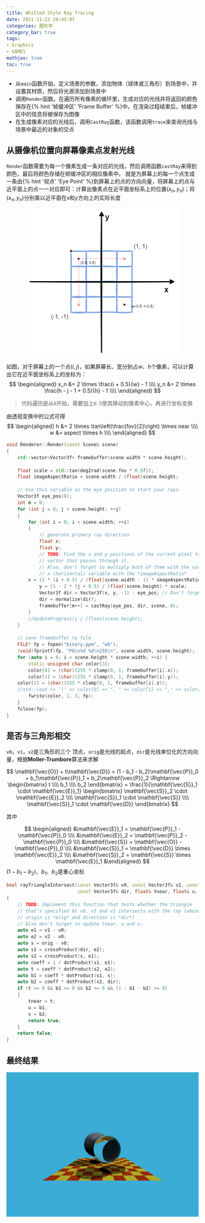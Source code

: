 ```yaml
---
title: Whitted Style Ray Tracing
date: 2021-11-22 20:43:07
categories: 图形学
category_bar: true
tags:
- Graphics
- GAMES
mathjax: true
toc: true
---
```

* 从`main`函数开始，定义场景的参数，添加物体（球体或三角形）到场景中，并设置其材质，然后将光源添加到场景中
* 调用`Render`函数。在遍历所有像素的循环里，生成对应的光线并将返回的颜色保存在{% hint '帧缓冲区' 'Frame Buffer' %}中。在渲染过程结束后，帧缓冲区中的信息将被保存为图像
* 在生成像素对应的光线后，调用`CastRay`函数，该函数调用`trace`来查询光线与场景中最近的对象的交点

<!-- more -->

## 从摄像机位置向屏幕像素点发射光线

`Render`函数需要为每一个像素生成一条对应的光线，然后调用函数`castRay`来得到颜色，最后将颜色存储在帧缓冲区的相应像素中。 就是为屏幕上的每一个点生成一条由{% hint '视点' 'Eye Point' %}到屏幕上的点的方向向量，将屏幕上的点与近平面上的点一一对应即可：计算出像素点在近平面坐标系上的位置$(x_n, y_n)$；将$(x_n, y_n)$分别乘以近平面在$x$和$y$方向上的实际长度

<center>
    <img src="21/scene-ray-coord.png" alt="" />
</center>

如图，对于屏幕上的一个点$(i, j)$，如果屏幕长、宽分别占$w$、$h$个像素，可以计算出它在近平面坐标系上的坐标为：
$$
\begin{aligned}
x_n &= 2 \times \frac{i + 0.5}{w} - 1 \\\\
y_n &= 2 \times \frac{h - j - 1 + 0.5}{h} - 1 \\\\
\end{aligned}
$$

> 代码遍历是从`0`开始，需要加上`0.5`使其移动到像素中心，再进行坐标变换

由透视变换中的公式可得
$$
\begin{aligned}
h &= 2 \times \tan\left(\frac{fov}{2}\right) \times near \\\\
w &= aspect \times h \\\\
\end{aligned}
$$

```c++
void Renderer::Render(const Scene& scene)
{
    std::vector<Vector3f> framebuffer(scene.width * scene.height);

    float scale = std::tan(deg2rad(scene.fov * 0.5f));
    float imageAspectRatio = scene.width / (float)scene.height;

    // Use this variable as the eye position to start your rays.
    Vector3f eye_pos(0);
    int m = 0;
    for (int j = 0; j < scene.height; ++j)
    {
        for (int i = 0; i < scene.width; ++i)
        {
            // generate primary ray direction
            float x;
            float y;
            // TODO: Find the x and y positions of the current pixel to get the direction
            // vector that passes through it.
            // Also, don't forget to multiply both of them with the variable *scale*, and
            // x (horizontal) variable with the *imageAspectRatio*            
        x = (2 * (i + 0.5) / (float)scene.width - 1) * imageAspectRatio * scale;
            y = (1 - 2 * (j + 0.5) / (float)scene.height) * scale;
            Vector3f dir = Vector3f(x, y, -1) - eye_pos; // Don't forget to normalize this direction!
            dir = normalize(dir);
            framebuffer[m++] = castRay(eye_pos, dir, scene, 0);
        }
        //UpdateProgress(j / (float)scene.height);
    }

    // save framebuffer to file
    FILE* fp = fopen("binary.ppm", "wb");
    (void)fprintf(fp, "P6\n%d %d\n255\n", scene.width, scene.height);
    for (auto i = 0; i < scene.height * scene.width; ++i) {
        static unsigned char color[3];
        color[0] = (char)(255 * clamp(0, 1, framebuffer[i].x));
        color[1] = (char)(255 * clamp(0, 1, framebuffer[i].y));
    color[2] = (char)(255 * clamp(0, 1, framebuffer[i].z));
    //std::cout << '(' << color[0] << ", " << color[1] << "," << color[2] << ")" << std::endl;
        fwrite(color, 1, 3, fp);
    }
    fclose(fp);    
}
```

## 是否与三角形相交

`v0`，`v1`，`v2`是三角形的三个 顶点，`orig`是光线的起点，`dir`是光线单位化的方向向量，根据**Moller-Trumbore**算法来求解

$$
\mathbf{\vec{O}} + t\mathbf{\vec{D}} = (1 - b_1 - b_2)\mathbf{\vec{P}}_0 + b_1\mathbf{\vec{P}}_1 + b_2\mathbf{\vec{P}}_2
 \Rightarrow
\begin{bmatrix}
t \\\\
b_1 \\\\
b_2
\end{bmatrix} =
\frac{1}{\mathbf{\vec{S}}_1 \cdot \mathbf{\vec{E}}_1}
\begin{bmatrix}
\mathbf{\vec{S}}_2 \cdot \mathbf{\vec{E}}_2 \\\\
\mathbf{\vec{S}}_1 \cdot \mathbf{\vec{S}} \\\\
\mathbf{\vec{S}}_1 \cdot \mathbf{\vec{D}}
\end{bmatrix}
$$

其中

$$
\begin{aligned}
&\mathbf{\vec{E}}_1 = \mathbf{\vec{P}}_1 - \mathbf{\vec{P}}_0 \\\\
&\mathbf{\vec{E}}_2 = \mathbf{\vec{P}}_2 - \mathbf{\vec{P}}_0 \\\\
&\mathbf{\vec{S}} = \mathbf{\vec{O}} - \mathbf{\vec{P}}_0 \\\\
&\mathbf{\vec{S}}_1 = \mathbf{\vec{D}} \times \mathbf{\vec{E}}_2 \\\\
&\mathbf{\vec{S}}_2 = \mathbf{\vec{S}} \times \mathbf{\vec{E}}_1
&\end{aligned}
$$
$(1 - b_1 - b_2)$、$b_1$、$b_2$是重心坐标

```c++
bool rayTriangleIntersect(const Vector3f& v0, const Vector3f& v1, const Vector3f& v2, const Vector3f& orig,
                          const Vector3f& dir, float& tnear, float& u, float& v)
{
    // TODO: Implement this function that tests whether the triangle
    // that's specified bt v0, v1 and v2 intersects with the ray (whose
    // origin is *orig* and direction is *dir*)
    // Also don't forget to update tnear, u and v.
    auto e1 = v1 - v0;
    auto e2 = v2 - v0;
    auto s = orig - v0;
    auto s1 = crossProduct(dir, e2);
    auto s2 = crossProduct(s, e1);
    auto coeff = 1 / dotProduct(s1, e1);
    auto t = coeff * dotProduct(s2, e2);
    auto b1 = coeff * dotProduct(s1, s);
    auto b2 = coeff * dotProduct(s2, dir);
    if (t >= 0 && b1 >= 0 && b2 >= 0 && (1 - b1 - b2) >= 0)
    {
        tnear = t;
        u = b1;
        v = b2;
        return true;
    }
    return false;
}
```

## 最终结果

<center>
    <img src="21/binary.png" alt="" />
</center>
